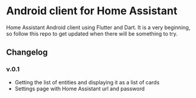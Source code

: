 # Android client for Home Assistant

Home Assistant Android client using Flutter and Dart. It is a very beginning, so follow this repo
to get updated when there will be something to try.

## Changelog  

### v.0.1
* Getting the list of entities and displaying it as a list of cards
* Settings page with Home Assistant url and password
